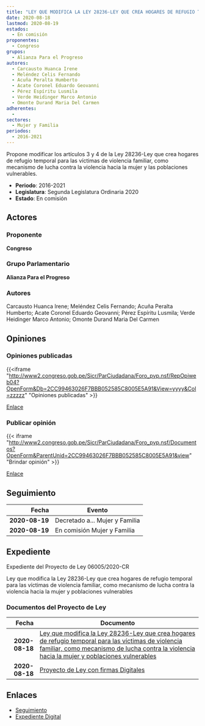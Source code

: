 ```yaml
---
title: "LEY QUE MODIFICA LA LEY 28236-LEY QUE CREA HOGARES DE REFUGIO TEMPORAL PARA LAS VÍCTIMAS DE VIOLENCIA FAMILIAR, COMO MECANISMO DE LUCHA CONTRA LA VIOLENCIA HACIA LA MUJER Y POBLACIONES VULNERABLES"
date: 2020-08-18
lastmod: 2020-08-19
estados: 
  - En comisión
proponentes: 
  - Congreso
grupos: 
  - Alianza Para el Progreso
autores: 
  - Carcausto Huanca Irene
  - Meléndez Celis Fernando
  - Acuña Peralta Humberto
  - Acate Coronel Eduardo Geovanni
  - Pérez Espíritu Lusmila
  - Verde Heidinger Marco Antonio
  - Omonte Durand Maria Del Carmen
adherentes: 
  - 
sectores: 
  - Mujer y Familia
periodos: 
  - 2016-2021
---
```


Propone modificar los artículos 3 y 4 de la Ley 28236-Ley que crea hogares de refugio temporal para las víctimas de violencia familiar, como mecanismo de lucha contra la violencia hacia la mujer y las poblaciones vulnerables.

- **Periodo**: 2016-2021
- **Legislatura**: Segunda Legislatura Ordinaria 2020
- **Estado**: En comisión

## Actores

### Proponente

**Congreso**

### Grupo Parlamentario

**Alianza Para el Progreso**

### Autores

Carcausto Huanca Irene; Meléndez Celis Fernando; Acuña Peralta Humberto; Acate Coronel Eduardo Geovanni; Pérez Espíritu Lusmila; Verde Heidinger Marco Antonio; Omonte Durand Maria Del Carmen


## Opiniones

### Opiniones publicadas

{{<iframe "http://www2.congreso.gob.pe/Sicr/ParCiudadana/Foro_pvp.nsf/RepOpiweb04?OpenForm&Db=2CC99463026F7BBB052585C8005E5A91&View=yyyy&Col=zzzzz" "Opiniones publicadas" >}}

[Enlace](http://www2.congreso.gob.pe/Sicr/ParCiudadana/Foro_pvp.nsf/RepOpiweb04?OpenForm&Db=2CC99463026F7BBB052585C8005E5A91&View=yyyy&Col=zzzzz)
### Publicar opinión

{{< iframe "http://www2.congreso.gob.pe/Sicr/ParCiudadana/Foro_pvp.nsf/Documentos?OpenForm&ParentUnid=2CC99463026F7BBB052585C8005E5A91&view" "Brindar opinión" >}}

[Enlace](http://www2.congreso.gob.pe/Sicr/ParCiudadana/Foro_pvp.nsf/Documentos?OpenForm&ParentUnid=2CC99463026F7BBB052585C8005E5A91&view)

## Seguimiento

| Fecha | Evento |
|------:|--------|
| **2020-08-19** | Decretado a... Mujer y Familia|
| **2020-08-19** | En comisión Mujer y Familia|


## Expediente

Expediente del Proyecto de Ley 06005/2020-CR

Ley que modifica la Ley 28236-Ley que crea hogares de refugio temporal para las víctimas de violencia familiar, como mecanismo de lucha contra la violencia hacia la mujer y poblaciones vulnerables


### Documentos del Proyecto de Ley

| Fecha | Documento |
|------:|--------|
| **2020-08-18** | [Ley que modifica la Ley 28236-Ley que crea hogares de refugio temporal para las víctimas de violencia familiar, como mecanismo de lucha contra la violencia hacia la mujer y poblaciones vulnerables](http://www.leyes.congreso.gob.pe/Documentos/2016_2021/Proyectos_de_Ley_y_de_Resoluciones_Legislativas/PL06005-20200818.pdf) |
| **2020-08-18** | [Proyecto de Ley con firmas Digitales](http://www.leyes.congreso.gob.pe/Documentos/2016_2021/Proyectos_de_Ley_y_de_Resoluciones_Legislativas/Proyectos_Firmas_digitales/PL06005.pdf) |

## Enlaces 

- [Seguimiento](http://www2.congreso.gob.pe/Sicr/TraDocEstProc/CLProLey2016.nsf/f7fff46988ca05b1052578e100829cc7/d2d836a4da513769052585c8005ff844?OpenDocument)
- [Expediente Digital](http://www2.congreso.gob.pe/Sicr/TraDocEstProc/CLProLey2016.nsf/f7fff46988ca05b1052578e100829cc7/d2d836a4da513769052585c8005ff844?OpenDocument&Click=05257FB7005EB655.eb71d0cf91d8294e05256cdf006b5706/$Body/0.1C6C)
